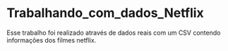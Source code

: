 # Trabalhando_com_dados_Netflix
Esse trabalho foi realizado através de dados reais com um CSV contendo informações dos filmes netflix. 
